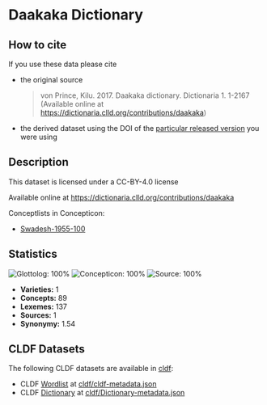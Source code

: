 # Daakaka Dictionary

## How to cite

If you use these data please cite
- the original source
  > von Prince, Kilu. 2017. Daakaka dictionary. Dictionaria 1. 1-2167 (Available online at https://dictionaria.clld.org/contributions/daakaka)
- the derived dataset using the DOI of the [particular released version](../../releases/) you were using

## Description


This dataset is licensed under a CC-BY-4.0 license

Available online at https://dictionaria.clld.org/contributions/daakaka


Conceptlists in Concepticon:
- [Swadesh-1955-100](https://concepticon.clld.org/contributions/Swadesh-1955-100)
## Statistics


![Glottolog: 100%](https://img.shields.io/badge/Glottolog-100%25-brightgreen.svg "Glottolog: 100%")
![Concepticon: 100%](https://img.shields.io/badge/Concepticon-100%25-brightgreen.svg "Concepticon: 100%")
![Source: 100%](https://img.shields.io/badge/Source-100%25-brightgreen.svg "Source: 100%")

- **Varieties:** 1
- **Concepts:** 89
- **Lexemes:** 137
- **Sources:** 1
- **Synonymy:** 1.54

## CLDF Datasets

The following CLDF datasets are available in [cldf](cldf):

- CLDF [Wordlist](https://github.com/cldf/cldf/tree/master/modules/Wordlist) at [cldf/cldf-metadata.json](cldf/cldf-metadata.json)
- CLDF [Dictionary](https://github.com/cldf/cldf/tree/master/modules/Dictionary) at [cldf/Dictionary-metadata.json](cldf/Dictionary-metadata.json)